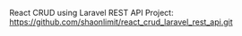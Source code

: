 React CRUD using Laravel REST API Project: https://github.com/shaonlimit/react_crud_laravel_rest_api.git
